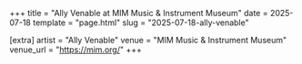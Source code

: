 +++
title = "Ally Venable at MIM Music & Instrument Museum"
date = 2025-07-18
template = "page.html"
slug = "2025-07-18-ally-venable"

[extra]
artist = "Ally Venable"
venue = "MIM Music & Instrument Museum"
venue_url = "https://mim.org/"
+++
